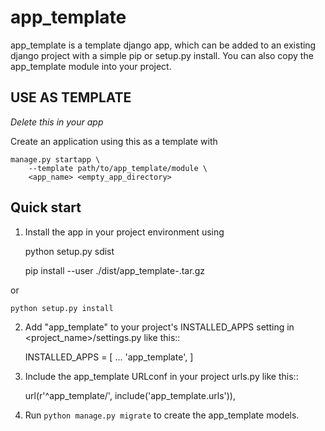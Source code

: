 # app_template

app_template is a template django app, which can be added to an existing 
django project with a simple pip or setup.py install. You can also copy 
the app_template module into your project.

## USE AS TEMPLATE

*Delete this in your app*

Create an application using this as a template with 

    manage.py startapp \
        --template path/to/app_template/module \
        <app_name> <empty_app_directory>

## Quick start

1. Install the app in your project environment using 

    python setup.py sdist 
    
    pip install --user ./dist/app_template-<version>.tar.gz
    
or
    
    python setup.py install

2. Add "app_template" to your project's INSTALLED_APPS setting in 
 <project_name>/settings.py like this::

    INSTALLED_APPS = [
        ...
        'app_template',
    ]

3. Include the app_template URLconf in your project urls.py like this::

    url(r'^app_template/', include('app_template.urls')),

4. Run `python manage.py migrate` to create the app_template models.

